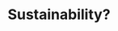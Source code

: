 ---
number: '2'
title: 'Sustainability?'
summary: 'How dangerous it is when humans think they are superior, when they think their interests are priorities.'
text: 'The subject of environmental care has gotten so strong that every time more people are betting on the design and construction of sustainable buildings, a very popular term nowadays. The common usage of this term has turned into a misconception by people who don’t really know or understand its meaning.'
question: 'Are "sustainable buildings" words that involve an awareness of environmental care or are they only attractive words to sell projects?'
image: '/sustainability.png'
---